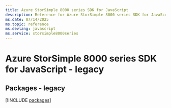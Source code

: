 ```yaml
---
title: Azure StorSimple 8000 series SDK for JavaScript
description: Reference for Azure StorSimple 8000 series SDK for JavaScript
ms.date: 07/14/2025
ms.topic: reference
ms.devlang: javascript
ms.service: storsimple8000series
---
```

# Azure StorSimple 8000 series SDK for JavaScript - legacy
## Packages - legacy
[!INCLUDE [packages](storsimple-8000-series-index.md)]